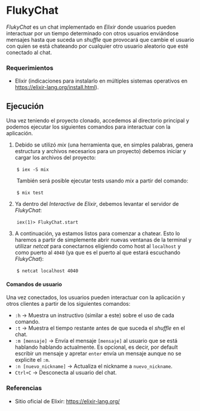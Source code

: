 # FlukyChat

*FlukyChat* es un chat implementado en *Elixir* donde usuarios pueden interactuar por un tiempo determinado con otros usuarios enviándose mensajes hasta que suceda un *shuffle* que provocará que cambie el usuario con quien se está chateando por cualquier otro usuario aleatorio que esté conectado al chat.

### Requerimientos

- Elixir (indicaciones para instalarlo en múltiples sistemas operativos en https://elixir-lang.org/install.html).

## Ejecución

Una vez teniendo el proyecto clonado, accedemos al directorio principal y podemos ejecutar los siguientes comandos para interactuar con la aplicación.

1. Debido se utilizó *mix* (una herramienta que, en simples palabras, genera estructura y archivos necesarios para un proyecto) debemos iniciar y cargar los archivos del proyecto:

&emsp;&emsp;```$ iex -S mix```

&emsp;&emsp;También será posible ejecutar tests usando *mix* a partir del comando:

&emsp;&emsp;```$ mix test```

2. Ya dentro del *Interactive* de *Elixir*, debemos levantar el servidor de *FlukyChat*:

&emsp;&emsp;```iex(1)> FlukyChat.start```

3. A continuación, ya estamos listos para comenzar a chatear. Esto lo haremos a partir de simplemente abrir nuevas ventanas de la terminal y utilizar *netcat* para conectarnos eligiendo como host al `localhost` y como puerto al `4040` (ya que es el puerto al que estará escuchando *FlukyChat*):

&emsp;&emsp;```$ netcat localhost 4040```

#### Comandos de usuario

Una vez conectados, los usuarios pueden interactuar con la aplicación y otros clientes a partir de los siguientes comandos:

- `:h` -> Muestra un instructivo (similar a este) sobre el uso de cada comando.
- `:t` -> Muestra el tiempo restante antes de que suceda el *shuffle* en el chat.
- `:m [mensaje]` -> Envía el mensaje `[mensaje]` al usuario que se está hablando hablando actualmente. Es opcional, es decir, por default escribir un mensaje y apretar `enter` envía un mensaje aunque no se explicite el `:m`.
- `:n [nuevo_nickname]` -> Actualiza el nickname a `nuevo_nickname`.
- `Ctrl+C` -> Desconecta al usuario del chat.

### Referencias

  * Sitio oficial de Elixir: https://elixir-lang.org/
